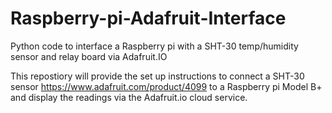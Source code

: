 # Raspberry-pi-Adafruit-Interface
Python code to interface a Raspberry pi with a SHT-30 temp/humidity sensor and relay board via Adafruit.IO

This repostiory will provide the set up instructions to connect a SHT-30 sensor https://www.adafruit.com/product/4099 to a Raspberry pi Model B+ and display the readings via the Adafruit.io cloud service. 
